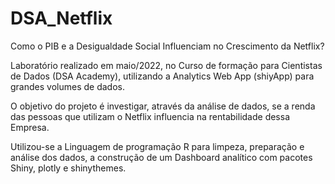 # DSA_Netflix
Como o PIB e a Desigualdade Social Influenciam no Crescimento da Netflix?

Laboratório realizado em maio/2022, no Curso de formação para Cientistas de Dados (DSA Academy), utilizando a Analytics Web App (shiyApp) para grandes volumes de dados.

O objetivo do projeto é investigar, através da análise de dados, se a renda das pessoas que utilizam o Netflix influencia na rentabilidade dessa Empresa.

Utilizou-se a Linguagem de programação R para limpeza, preparação e análise dos dados, a construção de um Dashboard analítico com pacotes Shiny, plotly e shinythemes. 

